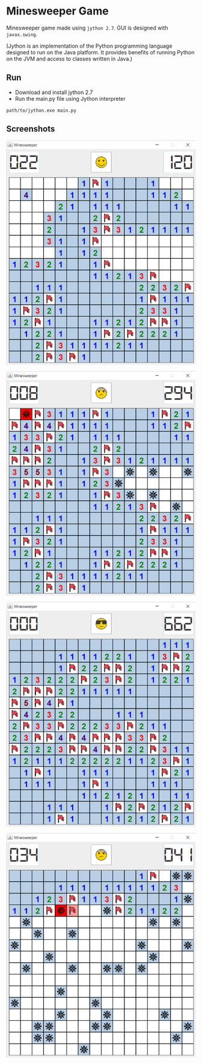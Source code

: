 # Minesweeper Game

Minesweeper game made using `jython 2.7`. GUI is designed with `javax.swing`.

(Jython is an implementation of the Python programming language designed to run on the Java platform. It provides benefits of running Python on the JVM and access to classes written in Java.)

## Run

- Download and install jython 2.7
- Run the main.py file using Jython interpreter

```code
path/to/jython.exe main.py
```

## Screenshots

![Screenshot 1](screenshots/minesweeper_1.png)

![Screenshot 2](screenshots/minesweeper_2.png)

![Screenshot 3](screenshots/minesweeper_3.png)

![Screenshot 4](screenshots/minesweeper_4.png)
